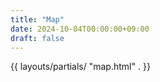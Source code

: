 ```yaml
---
title: "Map"
date: 2024-10-04T00:00:00+09:00
draft: false
---
```


{{ layouts/partials/ "map.html" . }}